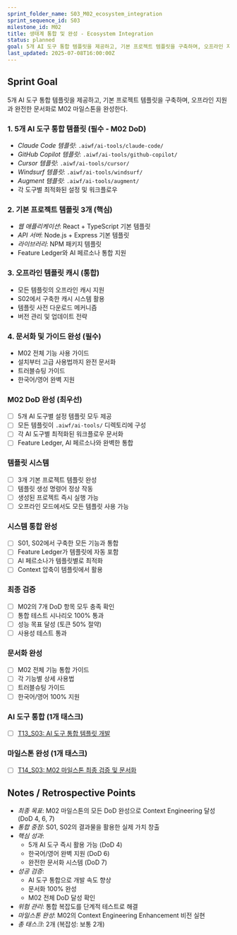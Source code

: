 ```yaml
---
sprint_folder_name: S03_M02_ecosystem_integration
sprint_sequence_id: S03
milestone_id: M02
title: 생태계 통합 및 완성 - Ecosystem Integration
status: planned
goal: 5개 AI 도구 통합 템플릿을 제공하고, 기본 프로젝트 템플릿을 구축하며, 오프라인 지원과 완전한 문서화로 M02 마일스톤을 완성한다.
last_updated: 2025-07-08T16:00:00Z
---
```


## Sprint Goal
5개 AI 도구 통합 템플릿을 제공하고, 기본 프로젝트 템플릿을 구축하며, 오프라인 지원과 완전한 문서화로 M02 마일스톤을 완성한다.

### 1. 5개 AI 도구 통합 템플릿 (필수 - M02 DoD)
- *Claude Code 템플릿*: `.aiwf/ai-tools/claude-code/`
- *GitHub Copilot 템플릿*: `.aiwf/ai-tools/github-copilot/`
- *Cursor 템플릿*: `.aiwf/ai-tools/cursor/`
- *Windsurf 템플릿*: `.aiwf/ai-tools/windsurf/`
- *Augment 템플릿*: `.aiwf/ai-tools/augment/`
- 각 도구별 최적화된 설정 및 워크플로우

### 2. 기본 프로젝트 템플릿 3개 (핵심)
- *웹 애플리케이션*: React + TypeScript 기본 템플릿
- *API 서버*: Node.js + Express 기본 템플릿
- *라이브러리*: NPM 패키지 템플릿
- Feature Ledger와 AI 페르소나 통합 지원

### 3. 오프라인 템플릿 캐시 (통합)
- 모든 템플릿의 오프라인 캐시 지원
- S02에서 구축한 캐시 시스템 활용
- 템플릿 사전 다운로드 메커니즘
- 버전 관리 및 업데이트 전략

### 4. 문서화 및 가이드 완성 (필수)
- M02 전체 기능 사용 가이드
- 설치부터 고급 사용법까지 완전 문서화
- 트러블슈팅 가이드
- 한국어/영어 완벽 지원

### M02 DoD 완성 (최우선)
- [ ] 5개 AI 도구별 설정 템플릿 모두 제공
- [ ] 모든 템플릿이 `.aiwf/ai-tools/` 디렉토리에 구성
- [ ] 각 AI 도구별 최적화된 워크플로우 문서화
- [ ] Feature Ledger, AI 페르소나와 완벽한 통합

### 템플릿 시스템
- [ ] 3개 기본 프로젝트 템플릿 완성
- [ ] 템플릿 생성 명령어 정상 작동
- [ ] 생성된 프로젝트 즉시 실행 가능
- [ ] 오프라인 모드에서도 모든 템플릿 사용 가능

### 시스템 통합 완성
- [ ] S01, S02에서 구축한 모든 기능과 통합
- [ ] Feature Ledger가 템플릿에 자동 포함
- [ ] AI 페르소나가 템플릿별로 최적화
- [ ] Context 압축이 템플릿에서 활용

### 최종 검증
- [ ] M02의 7개 DoD 항목 모두 충족 확인
- [ ] 통합 테스트 시나리오 100% 통과
- [ ] 성능 목표 달성 (토큰 50% 절약)
- [ ] 사용성 테스트 통과

### 문서화 완성
- [ ] M02 전체 기능 통합 가이드
- [ ] 각 기능별 상세 사용법
- [ ] 트러블슈팅 가이드
- [ ] 한국어/영어 100% 지원

### AI 도구 통합 (1개 태스크)
- [ ] [T13_S03: AI 도구 통합 템플릿 개발][1]

### 마일스톤 완성 (1개 태스크)
- [ ] [T14_S03: M02 마일스톤 최종 검증 및 문서화][2]

## Notes / Retrospective Points
- *최종 목표*: M02 마일스톤의 모든 DoD 완성으로 Context Engineering 달성 (DoD 4, 6, 7)
- *통합 중점*: S01, S02의 결과물을 활용한 실제 가치 창출
- *핵심 성과*:
  - 5개 AI 도구 즉시 활용 가능 (DoD 4)
  - 한국어/영어 완벽 지원 (DoD 6)
  - 완전한 문서화 시스템 (DoD 7)
- *성공 검증*:
  - AI 도구 통합으로 개발 속도 향상
  - 문서화 100% 완성
  - M02 전체 DoD 달성 확인
- *위험 관리*: 통합 복잡도를 단계적 테스트로 해결
- *마일스톤 완성*: M02의 Context Engineering Enhancement 비전 실현
- *총 태스크*: 2개 (복잡성: 보통 2개)

[1]: T13_S03_AI_도구_통합_템플릿_개발.md
[2]: T14_S03_M02_마일스톤_최종_검증_및_문서화.md